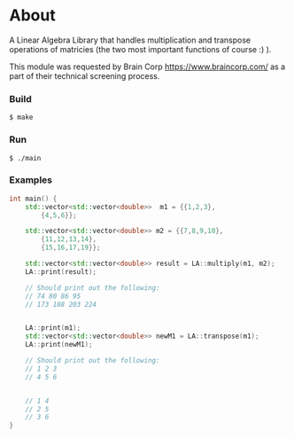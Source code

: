 # About

A Linear Algebra Library that handles multiplication and transpose operations
of matricies (the two most important functions of course :) ).

This module was requested by Brain Corp https://www.braincorp.com/ as a part
of their technical screening process.

### Build

```
$ make
```

### Run

```
$ ./main
```

### Examples

``` C++
int main() {
    std::vector<std::vector<double>>  m1 = {{1,2,3},
        {4,5,6}};

    std::vector<std::vector<double>> m2 = {{7,8,9,10},
        {11,12,13,14},
        {15,16,17,19}};

    std::vector<std::vector<double>> result = LA::multiply(m1, m2);
    LA::print(result);

    // Should print out the following:
    // 74 80 86 95 
    // 173 188 203 224 


    LA::print(m1);
    std::vector<std::vector<double>> newM1 = LA::transpose(m1);
    LA::print(newM1);

    // Should print out the following:
    // 1 2 3 
    // 4 5 6 


    // 1 4 
    // 2 5 
    // 3 6
}
```
